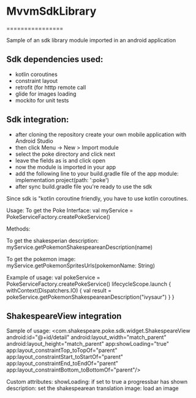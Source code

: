 # MvvmSdkLibrary
================

Sample of an sdk library module imported in an android application

Sdk dependencies used:
----------------------
- kotlin coroutines
- constraint layout
- retrofit (for htttp remote call
- glide for images loading
- mockito for unit tests

Sdk integration:
----------------
- after cloning the repository create your own mobile application with Android Studio
- then click Menu -> New > Import module
- select the poke directory and click next
- leave the fields as is and click open
- now the module is imported in your app
- add the following line to your build.gradle file of the app module: 
  implementation project(path: ':poke')
- after sync build.gradle file you're ready to use the sdk

Since sdk is "kotlin coroutine friendly, you have to use kotlin coroutines.

Usage:
To get the Poke Interface:
val myService = PokeServiceFactory.createPokeService()

Methods:

To get the shakesperian description:
myService.getPokemonShakespeareanDescription(name)

To get the pokemon image:
myService.getPokemonSpritesUrls(pokemonName: String)

Example of usage:
val pokeService = PokeServiceFactory.createPokeService()
        lifecycleScope.launch {
            withContext(Dispatchers.IO) {
                val result = pokeService.getPokemonShakespeareanDescription("ivysaur")
            }
        }
        
ShakespeareView integration
----------------------------
Sample of usage:
<com.shakespeare.poke.sdk.widget.ShakespeareView
        android:id="@+id/detail"
        android:layout_width="match_parent"
        android:layout_height="match_parent"
        app:showLoading="true"
        app:layout_constraintTop_toTopOf="parent"
        app:layout_constraintStart_toStartOf="parent"
        app:layout_constraintEnd_toEndOf="parent"
        app:layout_constraintBottom_toBottomOf="parent"/>
        
Custom attributes:
showLoading: if set to true a progressbar has shown
description: set the shakespearean translation
image: load an image




